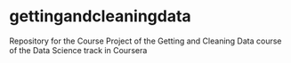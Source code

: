 gettingandcleaningdata
======================

Repository for the Course Project of the Getting and Cleaning Data course of the Data Science track in Coursera
